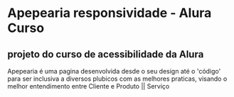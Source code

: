 # Apepearia responsividade - Alura Curso

## projeto do curso de acessibilidade da Alura

 Apepearia é uma pagina desenvolvida desde o seu design até o 'código' para ser inclusiva a diversos plubicos com as melhores praticas, visando o melhor entendimento entre Cliente e Produto || Serviço
